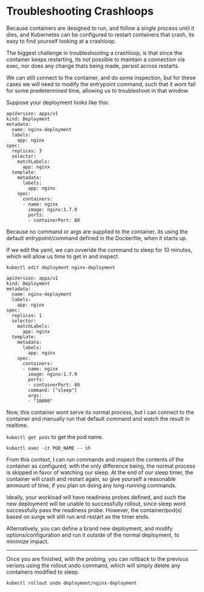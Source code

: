 # Troubleshooting Crashloops

Because containers are designed to run, and follow a single process until it dies, and Kubernetes can be configured to restart containers that crash, its easy to find yourself looking at a crashloop.

The biggest challenge in troubleshooting a crashloop, is that since the container keeps restarting, its not possible to maintain a connection via exec, nor does any change thats being made, persist across restarts.

We can still connect to the container, and do some inspection, but for these cases we will need to modify the entrypoint command, such that it wont fail for some predetermined time, allowing us to troubleshoot in that window.

Suppose your deployment looks like this:

```
apiVersion: apps/v1 
kind: Deployment
metadata:
  name: nginx-deployment
  labels:
    app: nginx
spec:
  replicas: 3
  selector:
    matchLabels:
      app: nginx
  template:
    metadata:
      labels:
        app: nginx
    spec:
      containers:
      - name: nginx
        image: nginx:1.7.9
        ports:
        - containerPort: 80
```

Because no command or args are supplied to the container, its using the default entrypoint/command defined in the Dockerfile, when it starts up.

If we edit the yaml, we can ovveride the command to sleep for 10 minutes, which will allow us time to get in and inspect.

`kubectl edit deployment nginx-deployment`

```
apiVersion: apps/v1 
kind: Deployment
metadata:
  name: nginx-deployment
  labels:
    app: nginx
spec:
  replicas: 1
  selector:
    matchLabels:
      app: nginx
  template:
    metadata:
      labels:
        app: nginx
    spec:
      containers:
      - name: nginx
        image: nginx:1.7.9
        ports:
        - containerPort: 80
        command: ["sleep"]
        args:
        - "10000"
```

Now, this container wont serve its normal process, but I can connect to the container and manually run that default command and watch the result in realtime.

`kubectl get pods` to get the pod name.

`kubectl exec -it POD_NAME -- sh`

From this context, I can run commands and inspect the contents of the container as configured, with the only difference being, the normal process is skipped in favor of watching our sleep. At the end of our sleep timer, the container will crash and restart again, so give yourself a reasonable ammount of time, if you plan on doing any long-running commands.

Ideally, your workload will have readiness probes defined, and such the new deployment will be unable to successfully rollout, since sleep wont successfully pass the readiness probe. However, the container/pod(s) based on surge will still run and restart as the timer ends.


Alternatively, you can define a brand new deployment, and modify options/configuration and run it outside of the normal deployment, to minimize impact.

---

Once you are finished, with the probing, you can rollback to the previous verions using the rollout undo command, which will simply delete any containers modified to sleep.

`kubectl rollout undo deployment/nginx-deployment`
